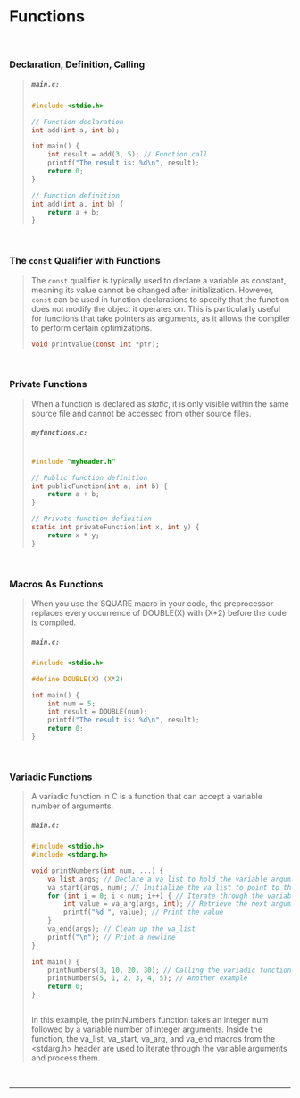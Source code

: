 # Functions

<br>

### Declaration, Definition, Calling

<blockquote>

<h5 a><strong><code>main.c:</code></strong></h5>

```c
#include <stdio.h>

// Function declaration
int add(int a, int b);

int main() {
    int result = add(3, 5); // Function call
    printf("The result is: %d\n", result);
    return 0;
}

// Function definition
int add(int a, int b) {
    return a + b;
}

```

</blockquote>
  
<br>

### The `const` Qualifier with Functions

<blockquote>

The `const` qualifier is typically used to declare a variable as constant, meaning its value cannot be changed after initialization. However, `const` can be used in function declarations to specify that the function does not modify the object it operates on. This is particularly useful for functions that take pointers as arguments, as it allows the compiler to perform certain optimizations.

```c
void printValue(const int *ptr);
```

</blockquote>
  
<br>

### Private Functions

<blockquote>

When a function is declared as *static*, it is only visible within the same source file and cannot be accessed from other source files.

<h5 a><strong><code>myfunctions.c:</code></strong></h5>

```c

#include "myheader.h"

// Public function definition
int publicFunction(int a, int b) {
    return a + b;
}

// Private function definition
static int privateFunction(int x, int y) {
    return x * y;
}

```

</blockquote>
  
<br>

### Macros As Functions

<blockquote>

When you use the SQUARE macro in your code, the preprocessor replaces every occurrence of DOUBLE(X) with (X*2) before the code is compiled.

<h5 a><strong><code>main.c:</code></strong></h5>

```c
#include <stdio.h>

#define DOUBLE(X) (X*2)

int main() {
    int num = 5;
    int result = DOUBLE(num);
    printf("The result is: %d\n", result);
    return 0;
}

```

</blockquote>
  
<br>

### Variadic Functions

<blockquote>

A variadic function in C is a function that can accept a variable number of arguments.

<h5 a><strong><code>main.c:</code></strong></h5>

```c
#include <stdio.h>
#include <stdarg.h>

void printNumbers(int num, ...) {
    va_list args; // Declare a va_list to hold the variable arguments
    va_start(args, num); // Initialize the va_list to point to the first variable argument
    for (int i = 0; i < num; i++) { // Iterate through the variable arguments
        int value = va_arg(args, int); // Retrieve the next argument from the va_list
        printf("%d ", value); // Print the value
    }
    va_end(args); // Clean up the va_list
    printf("\n"); // Print a newline
}

int main() {
    printNumbers(3, 10, 20, 30); // Calling the variadic function
    printNumbers(5, 1, 2, 3, 4, 5); // Another example
    return 0;
}



```

In this example, the printNumbers function takes an integer num followed by a variable number of integer arguments. Inside the function, the va_list, va_start, va_arg, and va_end macros from the <stdarg.h> header are used to iterate through the variable arguments and process them.

</blockquote>
  
<br>


---
